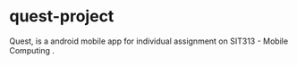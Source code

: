 # quest-project
Quest, is a android mobile app for individual assignment on SIT313 - Mobile Computing .

